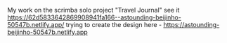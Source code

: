 My work on the scrimba solo project "Travel Journal" see it https://62d5833642869908941fa166--astounding-beijinho-50547b.netlify.app/
trying to create the design here - https://astounding-beijinho-50547b.netlify.app
